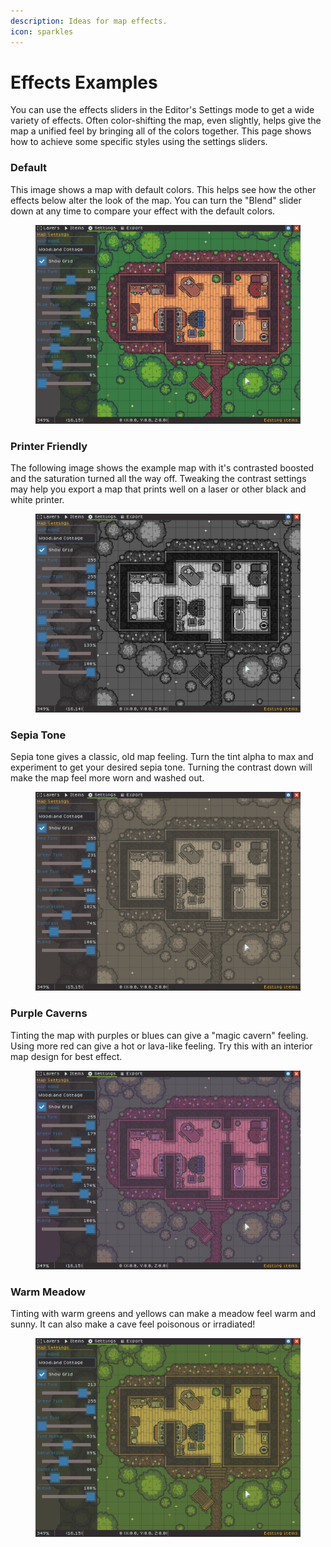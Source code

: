 ```yaml
---
description: Ideas for map effects.
icon: sparkles
---
```


# Effects Examples

You can use the effects sliders in the Editor's Settings mode to get a wide variety of effects. Often color-shifting the map, even slightly, helps give the map a unified feel by bringing all of the colors together. This page shows how to achieve some specific styles using the settings sliders.

### Default

This image shows a map with default colors. This helps see how the other effects below alter the look of the map. You can turn the "Blend" slider down at any time to compare your effect with the default colors.

<figure><img src="../.gitbook/assets/fx-default.png" alt=""><figcaption></figcaption></figure>

### Printer Friendly

The following image shows the example map with it's contrasted boosted and the saturation turned all the way off. Tweaking the contrast settings may help you export a map that prints well on a laser or other black and white printer.

<figure><img src="../.gitbook/assets/fx-bnw.png" alt=""><figcaption></figcaption></figure>

### Sepia Tone

Sepia tone gives a classic, old map feeling. Turn the tint alpha to max and experiment to get your desired sepia tone. Turning the contrast down will make the map feel more worn and washed out.

<figure><img src="../.gitbook/assets/fx-sepia.png" alt=""><figcaption></figcaption></figure>

### Purple Caverns

Tinting the map with purples or blues can give a "magic cavern" feeling. Using more red can give a hot or lava-like feeling. Try this with an interior map design for best effect.

<figure><img src="../.gitbook/assets/fx-purple (1).png" alt=""><figcaption></figcaption></figure>

### Warm Meadow

Tinting with warm greens and yellows can make a meadow feel warm and sunny. It can also make a cave feel poisonous or irradiated!

<figure><img src="../.gitbook/assets/fx-warm (1).png" alt=""><figcaption></figcaption></figure>

